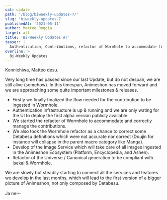 ```yaml
---
cat: update
path: '/blog/biweekly-updates-7/'
slug: 'biweekly-updates-7'
publishedAt: '2021-05-11'
author: Matteo Roggia
target: all
title: 'Bi-Weekly Updates #7'
teaser: |
  Authentication, Contributions, refactor of Wormhole to accommodate future new features.
overline: >
  Bi-Weekly Updates
---
```


Konnichiwa, Matteo desu.

Very long time has passed since our last Update, but do not despair, we are still alive (somehow).
In this timespan, Animeshon has moved forward and we are approaching some quite important milestones & releases.

* Firstly we finally finalized the flow needed for the contribution to be ingested in Wormhole.
* Authentication infrastructure is up & running and we are only wating for the UI to deploy the first alpha version publicly available.
* We started the refactor of Wormhole to accommodate and correctly manage the contributions.
* We also took the Wormhole refactor as a chance to correct some Detabesu definitions which were not accurate nor correct (Doujin for instance will collapse in the parent macro category like Manga).
* Develop of the Image Service which will take care of all images ingested in the Animeshon Ecosystem (Platform, Encyclopedia, and Ashen).
* Refactor of the Universe / Canonical generation to be compliant with Isekai & Wormhole.

We are slowly but steadily starting to connect all the services and features we develop in the last months, which will lead to the first version of a bigger picture of Animeshon, not only composed by Detabesu.

Ja ne～